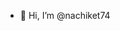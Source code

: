 - 👋 Hi, I’m @nachiket74

<!---
nachiket74/nachiket74 is a ✨ special ✨ repository because its `README.md` (this file) appears on your GitHub profile.
You can click the Preview link to take a look at your changes.
--->
